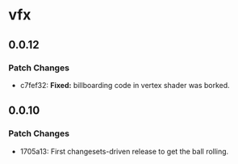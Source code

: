 # vfx

## 0.0.12

### Patch Changes

- c7fef32: **Fixed:** billboarding code in vertex shader was borked.

## 0.0.10

### Patch Changes

- 1705a13: First changesets-driven release to get the ball rolling.

